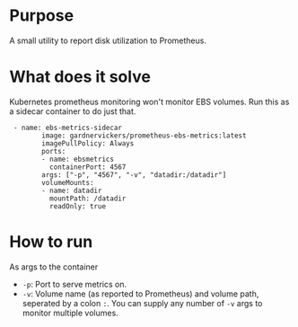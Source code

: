 # Purpose
A small utility to report disk utilization to Prometheus.

# What does it solve
Kubernetes prometheus monitoring won't monitor EBS volumes. Run this as a sidecar container to do just that.
```
 - name: ebs-metrics-sidecar
        image: gardnervickers/prometheus-ebs-metrics:latest
        imagePullPolicy: Always
        ports:
        - name: ebsmetrics
          containerPort: 4567
        args: ["-p", "4567", "-v", "datadir:/datadir"]
        volumeMounts:
        - name: datadir
          mountPath: /datadir
          readOnly: true
```
# How to run
As args to the container
- `-p`: Port to serve metrics on.
- `-v`: Volume name (as reported to Prometheus) and volume path, seperated by a colon `:`.
You can supply any number of `-v` args to monitor multiple volumes.
